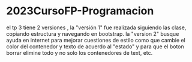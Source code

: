# 2023CursoFP-Programacion
el tp 3 tiene 2 versiones , la "versión 1" fue realizada siguiendo las clase, copiando estructura y navegando en bootstrap.
la "version 2" busque ayuda en internet para mejorar cuestiones de estilo como que cambie el color del contenedor y texto de acuerdo al "estado" y para que el boton borrar elimine todo y no solo los contenedores de text, etc.
